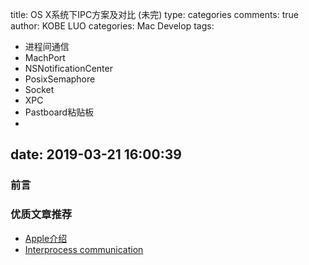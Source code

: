 title: OS X系统下IPC方案及对比 (未完)
type: categories
comments: true
author: KOBE LUO
categories: Mac Develop
tags:
  - 进程间通信
  - MachPort
  - NSNotificationCenter
  - PosixSemaphore
  - Socket
  - XPC
  - Pastboard粘贴板 
  - 
date: 2019-03-21 16:00:39
---
### 前言



### 优质文章推荐
- [Apple介绍](http://mirror.informatimago.com/next/developer.apple.com/documentation/MacOSX/Conceptual/SystemOverview/InverEnvironissues/chapter_52_section_4.html)
- [Interprocess communication](https://nshipster.com/inter-process-communication/)